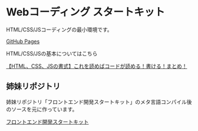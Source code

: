 # Webコーディング スタートキット

HTML/CSS/JSコーディングの最小環境です。

[GitHub Pages](https://ryo-i.github.io/web-coding-getting-sterted/)

HTML/CSS/JSの基本についてはこちら

[【HTML、CSS、JSの書式】これを読めばコードが読める！書ける！まとめ！](https://qiita.com/i-ryo/items/c8527759c2f490f2dade)

## 姉妹リポジトリ

姉妹リポジトリ「フロントエンド開発スタートキット」のメタ言語コンパイル後のソースを元に作っています。

[フロントエンド開発スタートキット](https://github.com/ryo-i/front-end-getting-sterted)
